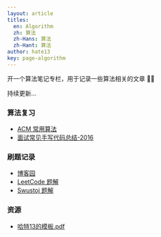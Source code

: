 ```yaml
---
layout: article
titles:
  en: Algorithm
  zh: 算法
  zh-Hans: 算法
  zh-Hant: 算法
author: hate13
key: page-algorithm
---
```


开一个算法笔记专栏，用于记录一些算法相关的文章 🚴‍♂️

持续更新...

### 算法复习

- [ACM 常用算法](https://hate13.com/2020/01/10/ACM常用算法.html)
- [面试常见手写代码总结-2016](http://v1.hate13.com/archives/111.html)

### 刷题记录

- [博客园](https://www.cnblogs.com/hate13/)
- [LeetCode 题解](https://hate13.com/2020/01/10/LeetCode题解.html)
- [Swustoj 题解](http://v1.hate13.com/archives/swustoj.html)

### 资源

- [哈特13的模板.pdf](http://v1.hate13.com/about.html)